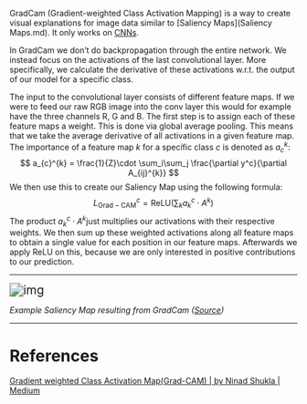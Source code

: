 GradCam (Gradient-weighted Class Activation Mapping) is a way to create visual explanations for image data similar to [Saliency Maps](Saliency Maps.md). It only works on [CNNs](../Glossary.md#CNN).

In GradCam we don’t do backpropagation through the entire network. We instead focus on the activations of the last convolutional layer. More specifically, we calculate the derivative of these activations w.r.t. the output of our model for a specific class. 

The input to the convolutional layer consists of different feature maps. If we were to feed our raw RGB image into the conv layer this would for example have the three channels R, G and B. The first step is to assign each of these feature maps a weight. This is done via global average pooling. This means that we take the average derivative of all activations in a given feature map. The importance of a feature map $k$ for a specific class $c$ is denoted as $a_{c}^{k}$:
$$
a_{c}^{k} = \frac{1}{Z}\cdot \sum_i\sum_j \frac{\partial y^c}{\partial A_{ij}^{k}}
$$
We then use this to create our Saliency Map using the following formula:
$$
L_{\mathrm{Grad-CAM}}^{c} = \mathrm{ReLU}(\sum_k a_{k}^{c}\cdot A^k)
$$
The product $a_k^c \cdot A^k$​ just multiplies our activations with their respective weights. We then sum up these weighted activations along all feature maps to obtain a single value for each position in our feature maps. Afterwards we apply ReLU on this, because we are only interested in positive contributions to our prediction.

---

<img src="https://datascientest.com/de/wp-content/uploads/sites/8/2023/07/Original-Image.jpg" alt="img" style="zoom:150%;" />

*Example Saliency Map resulting from GradCam ([Source](https://datascientest.com/de/was-ist-die-grad-cam-methode))*

---

# References

[Gradient weighted Class Activation Map(Grad-CAM) | by Ninad Shukla | Medium](https://medium.com/@ninads79shukla/gradcam-73a752d368be)